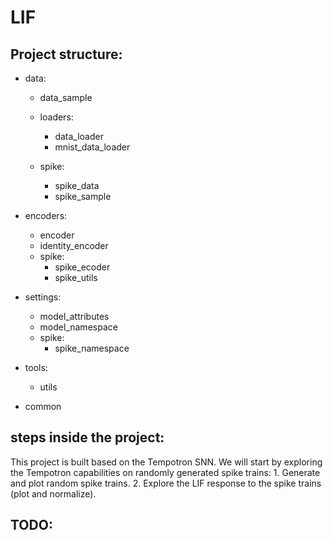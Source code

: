 # LIF

## Project structure:
- data:
    - data_sample
    - loaders:
        - data_loader
        - mnist_data_loader

    - spike:
        - spike_data
        - spike_sample

- encoders:
    - encoder
    - identity_encoder
    - spike:
        - spike_ecoder
        - spike_utils

- settings:
    - model_attributes
    - model_namespace
    - spike:
        - spike_namespace

- tools:
    - utils

- common

## steps inside the project:
This project is built based on the Tempotron SNN.
We will start by exploring the Tempotron capabilities on randomly generated spike trains:
    1. Generate and plot random spike trains.
    2. Explore the LIF response to the spike trains (plot and normalize).

## TODO: